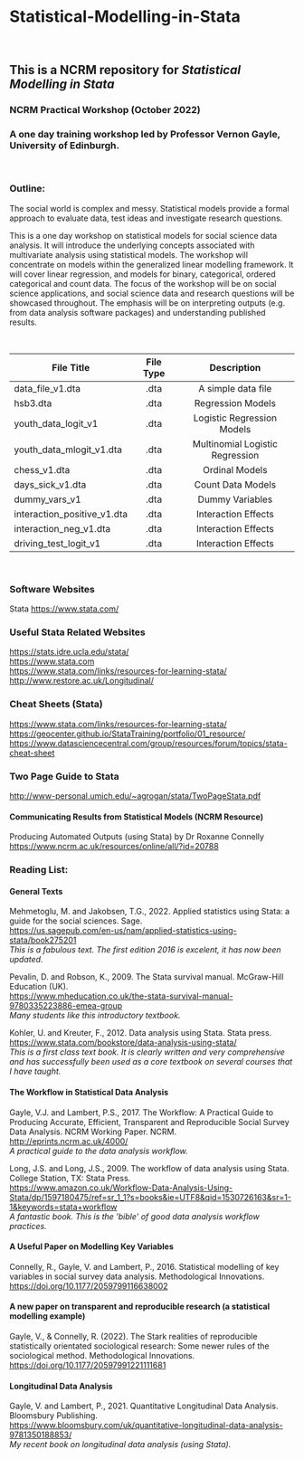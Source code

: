 # Statistical-Modelling-in-Stata <br>
<br>


## This is a NCRM repository for *Statistical Modelling in Stata*


### NCRM Practical Workshop (October 2022)

### A one day training workshop led by Professor Vernon Gayle, University of Edinburgh.
<br>

### Outline:


The social world is complex and messy. Statistical models provide a formal approach to evaluate data, test ideas and investigate research questions. <br>

This is a one day workshop on statistical models for social science data analysis. It will introduce the underlying concepts associated with multivariate analysis using statistical models. The workshop will concentrate on models within the generalized linear modelling framework. It will cover linear regression, and models for binary, categorical, ordered categorical and count data. The focus of the workshop will be on social science applications, and social science data and research questions will be showcased throughout. The emphasis will be on interpreting outputs (e.g. from data analysis software packages) and understanding published results.<br>

<br>


| File Title      | File Type          | Description
| -------------------------------------|:-------------:|:-------------:|
| data_file_v1.dta |.dta | A simple data file |
| hsb3.dta | .dta | Regression Models |
| youth_data_logit_v1 | .dta | Logistic Regression Models |
| youth_data_mlogit_v1.dta| .dta | Multinomial Logistic Regression |
| chess_v1.dta| .dta | Ordinal Models |
| days_sick_v1.dta| .dta | Count Data Models|
| dummy_vars_v1| .dta | Dummy Variables |
| interaction_positive_v1.dta| .dta |Interaction Effects |
| interaction_neg_v1.dta| .dta |Interaction Effects |
| driving_test_logit_v1| .dta |Interaction Effects |
<br>

###  Software Websites

Stata https://www.stata.com/ <br>


### Useful Stata Related Websites

https://stats.idre.ucla.edu/stata/  <br>
https://www.stata.com  <br>
https://www.stata.com/links/resources-for-learning-stata/  <br>
http://www.restore.ac.uk/Longitudinal/


### Cheat Sheets (Stata)

https://www.stata.com/links/resources-for-learning-stata/ <br>
https://geocenter.github.io/StataTraining/portfolio/01_resource/  <br>
https://www.datasciencecentral.com/group/resources/forum/topics/stata-cheat-sheet  <br>

### Two Page Guide to Stata

http://www-personal.umich.edu/~agrogan/stata/TwoPageStata.pdf

#### Communicating Results from Statistical Models (NCRM Resource)
Producing Automated Outputs (using Stata) by Dr Roxanne Connelly<br>
https://www.ncrm.ac.uk/resources/online/all/?id=20788



### Reading List: 

#### General Texts

Mehmetoglu, M. and Jakobsen, T.G., 2022. Applied statistics using Stata: a guide for the social sciences. Sage. <br>
https://us.sagepub.com/en-us/nam/applied-statistics-using-stata/book275201<br>
_This is a fabulous text. The first edition 2016 is excelent, it has now been updated._<br>

Pevalin, D. and Robson, K., 2009. The Stata survival manual. McGraw-Hill Education (UK).<br>
https://www.mheducation.co.uk/the-stata-survival-manual-9780335223886-emea-group <br>
_Many students like this introductory textbook._<br>

Kohler, U. and Kreuter, F., 2012. Data analysis using Stata. Stata press.<br>
https://www.stata.com/bookstore/data-analysis-using-stata/<br>
_This is a first class text book. It is clearly written and very comprehensive and has successfully been used as a core textbook on several courses that I have taught._<br>

#### The Workflow in Statistical Data Analysis

Gayle, V.J. and Lambert, P.S., 2017. The Workflow: A Practical Guide to Producing Accurate, Efficient, Transparent and Reproducible Social Survey Data Analysis. NCRM Working Paper. NCRM.<br>
http://eprints.ncrm.ac.uk/4000/<br>
_A practical guide to the data analysis workflow._

Long, J.S. and Long, J.S., 2009. The workflow of data analysis using Stata. College Station, TX: Stata Press.<br>
https://www.amazon.co.uk/Workflow-Data-Analysis-Using-Stata/dp/1597180475/ref=sr_1_1?s=books&ie=UTF8&qid=1530726163&sr=1-1&keywords=stata+workflow<br>
_A fantastic book. This is the 'bible' of good data analysis workflow practices._

#### A Useful Paper on Modelling Key Variables 

Connelly, R., Gayle, V. and Lambert, P., 2016. Statistical modelling of key variables in social survey data analysis. Methodological Innovations.<br> https://doi.org/10.1177/2059799116638002

#### A new paper on transparent and reproducible research (a statistical modelling example)

Gayle, V., & Connelly, R. (2022). The Stark realities of reproducible statistically orientated sociological research: Some newer rules of the sociological method. Methodological Innovations.<br>
https://doi.org/10.1177/20597991221111681

#### Longitudinal Data Analysis

Gayle, V. and Lambert, P., 2021. Quantitative Longitudinal Data Analysis. Bloomsbury Publishing.<br>
https://www.bloomsbury.com/uk/quantitative-longitudinal-data-analysis-9781350188853/<br>
_My recent book on longitudinal data analysis (using Stata)._







<br>
